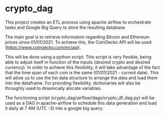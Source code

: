# crypto_dag

This project creates an ETL process using apache airflow to orchestrate tasks and Google Big Query to store the resulting database.

The main goal is to retrieve information regarding Bitcoin and Ethereum prices since 01/01/2021. To achieve this, the CoinGecko API will be used (https://www.coingecko.com/en/api).

This will be done using a python script. This script is very flexible, being able to adjust itself in function of the inputs (desired crypto and desired currency). In order to achieve this flexibility, it will take advantage of the fact that the time span of each coin is the same (01/01/2021 - current date). This will allow us to use the list data structure to arrange the data and load them into the dataframe. For providing flexibility, dictionaries will also be throughly used to dinamically alocate variables.

The functioning script (crypto_dag/airflow/dags/crypto_df_dag.py) will be used as a DAG in apache-airflow to schedule this data generation and load it daily at 7 AM (UTC -3) into a google big query.
